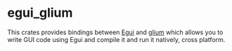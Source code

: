# egui_glium

This crates provides bindings between [Egui](https://crates.io/crates/egui) and [glium](https://crates.io/crates/glium) which allows you to write GUI code using Egui and compile it and run it natively, cross platform.
